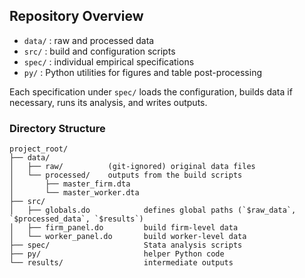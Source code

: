 ## Repository Overview

- `data/`           : raw and processed data
- `src/`            : build and configuration scripts
- `spec/`           : individual empirical specifications
- `py/`             : Python utilities for figures and table post-processing

Each specification under `spec/` loads the configuration, builds data if necessary, runs its analysis, and writes outputs.

### Directory Structure

```
project_root/
├── data/
│   ├── raw/          (git-ignored) original data files
│   └── processed/    outputs from the build scripts
│       ├── master_firm.dta
│       └── master_worker.dta
├── src/
│   ├── globals.do            defines global paths (`$raw_data`, `$processed_data`, `$results`)
│   ├── firm_panel.do         build firm-level data
│   └── worker_panel.do       build worker-level data
├── spec/                     Stata analysis scripts
├── py/                       helper Python code
└── results/                  intermediate outputs
```
